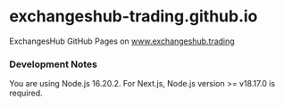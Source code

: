 # exchangeshub-trading.github.io
ExchangesHub GitHub Pages on www.exchangeshub.trading

### Development Notes
You are using Node.js 16.20.2. For Next.js, Node.js version >= v18.17.0 is required.  

